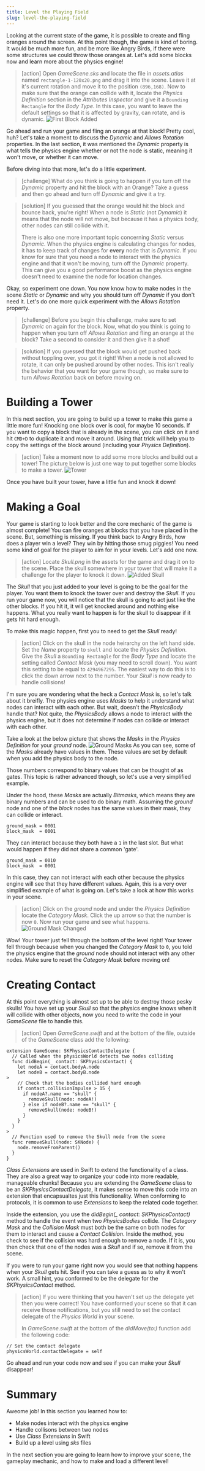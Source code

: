 ```yaml
---
title: Level the Playing Field
slug: level-the-playing-field
---
```


Looking at the current state of the game, it is possible to create and fling oranges around the
screen. At this point though, the game is kind of boring. It would be much more fun, and be more
like Angry Birds, if there were some structures we could throw those oranges at. Let's add some
blocks now and learn more about the physics engine!

> [action]
> Open *GameScene.sks* and locate the file in *assets.atlas* named `rectangle-1-120x20.png` and
> drag it into the scene. Leave it at it's current rotation and move it to the position `(896,168)`.
> Now to make sure that the orange can collide with it, locate the *Physics Definition* section in the
> *Attributes Inspector* and give it a `Bounding Rectangle` for the *Body Type*. In this case, you
> want to leave the default settings so that it is affected by gravity, can rotate, and is dynamic.
> ![First Block Added](./assets/first_block.png)

Go ahead and run your game and fling an orange at that block! Pretty cool, huh? Let's take a moment
to discuss the *Dynamic* and *Allows Rotation* properties. In the last section, it was mentioned
the *Dynamic* property is what tells the physics engine whether or not the node is static, meaning
it won't move, or whether it can move.

Before diving into that more, let's do a little experiment.

> [challenge]
> What do you think is going to happen if you turn off the *Dynamic* property and hit the block with
> an Orange? Take a guess and then go ahead and turn off *Dynamic* and give it a try.

<!-- -->

> [solution]
> If you guessed that the orange would hit the block and bounce back, you're right! When a node is
> *Static* (not *Dynamic*) it means that the node will not move, but because it has a physics body,
> other nodes can still collide with it.
>
> There is also one more important topic concerning *Static* versus *Dynamic*. When the physics
> engine is calculating changes for nodes, it has to keep track of changes for **every** node
> that is *Dynamic*. If you know for sure that you need a node to interact with the physics engine
> and that it won't be moving, turn off the *Dynamic* property. This can give you a good performance
> boost as the physics engine doesn't need to examine the node for location changes.

Okay, so experiment one down. You now know how to make nodes in the scene *Static* or *Dynamic* and why
you should turn off *Dynamic* if you don't need it. Let's do one more quick experiment with the
*Allows Rotation* property.

> [challenge]
> Before you begin this challenge, make sure to set *Dynamic* on again for the block. Now, what do you
> think is going to happen when you turn off *Allows Rotation* and fling an orange at the block? Take a
> second to consider it and then give it a shot!

<!-- -->

> [solution]
> If you guessed that the block would get pushed back without toppling over, you got it right! When a node
> is not allowed to rotate, it can only be pushed around by other nodes. This isn't really the behavior that
> you want for your game though, so make sure to turn *Allows Rotation* back on before moving on.

# Building a Tower

In this next section, you are going to build up a tower to make this game a little more fun! Knocking one block
over is cool, for maybe 10 seconds. If you want to copy a block that is already in the scene, you can click on
it and hit `CMD+D` to duplicate it and move it around. Using that trick will help you to copy the settings
of the block around (including your *Physics Definition*).

> [action]
> Take a moment now to add some more blocks and build out a tower! The picture below is just one way to put
> together some blocks to make a tower.
> ![Tower](./assets/tower.png)

Once you have built your tower, have a little fun and knock it down!

# Making a Goal

Your game is starting to look better and the core mechanic of the game is almost complete! You can fire oranges
at blocks that you have placed in the scene. But, something is missing. If you think back to Angry Birds, how
does a player win a level? They win by hitting those smug piggies! You need some kind of goal for the player
to aim for in your levels. Let's add one now.

> [action]
> Locate *Skull.png* in the assets for the game and drag it on to the scene. Place the skull somewhere in your
> tower that will make it a challenge for the player to knock it down.
> ![Added Skull](./assets/added_skull.png)

The *Skull* that you just added to your level is going to be the goal for the player. You want them to knock
the tower over and destroy the *Skull*. If you run your game now, you will notice that the skull is going to
act just like the other blocks. If you hit it, it will get knocked around and nothing else happens. What you
really want to happen is for the skull to disappear if it gets hit hard enough.

To make this magic happen, first you to need to get the *Skull* ready!

> [action]
> Click on the skull in the node heirarchy on the left hand side. Set the *Name* property to `skull` and
> locate the *Physics Definition*. Give the *Skull* a `Bounding Rectangle` for the *Body Type* and locate
> the setting called *Contact Mask* (you may need to scroll down). You want this setting to be equal to
> `4294967295`. The easiest way to do this is to click the down arrow next to the number. Your *Skull*
> is now ready to handle collisions!

I'm sure you are wondering what the heck a *Contact Mask* is, so let's talk about it breifly. The physics
engine uses *Masks* to help it understand what nodes can interact with each other. But wait, doesn't the
*PhysicsBody* handle that? Not quite, the *PhysicsBody* allows a node to interact with the physics engine,
but it does not determine if nodes can collide or interact with each other.

Take a look at the below picture that shows the *Masks* in the *Physics Definition* for your *ground* node.
![Ground Masks](./assets/ground_masks_1.png)
As you can see, some of the *Masks* already have values in them. These values are set by default when you
add the physics body to the node. 

<!-- TODO: Better explanation of bitmasks -->

Those numbers correspond to binary values that can be thought of as gates.
This topic is rather advanced though, so let's use a very simplified example.

Under the hood, these *Masks* are actually *Bitmasks*, which means they are binary numbers and can be used
to do binary math. Assuming the *ground* node and one of the *block* nodes has the same values in their
mask, they can collide or interact.

```
ground_mask = 0001
block_mask  = 0001
```

They can interact because they both have a `1` in the last slot. But what would happen if they did not share
a common 'gate'.

```
ground_mask = 0010
block_mask  = 0001
```

In this case, they can not interact with each other because the physics engine will see that they have
different values. Again, this is a very over simplified example of what is going on. Let's take a look
at how this works in your scene.

<!-- End of TODO: -->

> [action]
> Click on the *ground* node and under the *Physics Definition* locate the *Category Mask*. Click the up
> arrow so that the number is now `0`. Now run your game and see what happens.
> ![Ground Mask Changed](./assets/ground_mask_2.png)

Wow! Your tower just fell through the bottom of the level right! Your tower fell through because when you
changed the *Category Mask* to `0`, you told the physics engine that the *ground* node should not interact
with any other nodes. Make sure to reset the *Category Mask* before moving on!

# Creating Contact

At this point everything is almost set up to be able to destroy those pesky skulls! You have set up your
*Skull* so that the physics engine knows when it will collide with other objects, now you need to write
the code in your *GameScene* file to handle this.

> [action]
> Open *GameScene.swift* and at the bottom of the file, outside of the *GameScene* class add the following:
>
```
extension GameScene: SKPhysicsContactDelegate {
  // Called when the physicsWorld detects two nodes colliding
  func didBegin(_ contact: SKPhysicsContact) {
    let nodeA = contact.bodyA.node
    let nodeB = contact.bodyB.node
>
    // Check that the bodies collided hard enough
    if contact.collisionImpulse > 15 {
      if nodeA?.name == "skull" {
        removeSkull(node: nodeA!)
      } else if nodeB?.name == "skull" {
        removeSkull(node: nodeB!)
      }
    }
  }
>
  // Function used to remove the Skull node from the scene
  func removeSkull(node: SKNode) {
    node.removeFromParent()
  }
}
```
>

*Class Extensions* are used in Swift to extend the functionality of a class. They are also a great
way to organize your code into more readable, manageable chunks! Because you are extending the *GameScene*
class to be an *SKPhysicsContactDelegate*, it makes sense to move this code into an extension that
encapsualtes just this functionality. When conforming to protocols, it is common to use *Extensions*
to keep the related code together.

Inside the extension, you use the *didBegin(_ contact: SKPhysicsContact)* method to handle the event when
two *PhysicsBodies* collide. The *Category Mask* and the *Collision Mask* must both be the same on both
nodes for them to interact and cause a *Contact Collision*. Inside the method, you check to see if the
collision was hard enough to remove a node. If it is, you then check that one of the nodes was a *Skull*
and if so, remove it from the scene.

If you were to run your game right now you would see that nothing happens when your *Skull* gets hit. See
if you can take a guess as to why it won't work. A small hint, you conformed to be the delegate for the
*SKPhysicsContact* method.

> [action]
> If you were thinking that you haven't set up the delegate yet then you were correct! You have conformed
> your scene so that it can receive those notifications, but you still need to set the contact delegate of the
> *Physics World* in your scene.
>
> In *GameScene.swift* at the bottom of the *didMove(to:)* function add the following code:
>
```
// Set the contact delegate
physicsWorld.contactDelegate = self
```
>

Go ahead and run your code now and see if you can make your *Skull* disappear!

# Summary

Aweome job! In this section you learned how to:

- Make nodes interact with the physics engine
- Handle collisons between two nodes
- Use *Class Extensions* in Swift
- Build up a level using *sks* files

In the next section you are going to learn how to improve your scene, the gameplay mechanic, and
how to make and load a different level!
